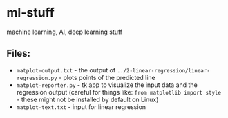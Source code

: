 # ml-stuff
machine learning, AI, deep learning stuff

## Files:
+ `matplot-output.txt` - the output of `../2-linear-regression/linear-regression.py` - plots points of the predicted line
+ `matplot-reporter.py` - tk app to visualize the input data and the regression output (careful for things like: `from matplotlib import style` - these might not be installed by default on Linux)
+ `matplot-text.txt` - input for linear regression
